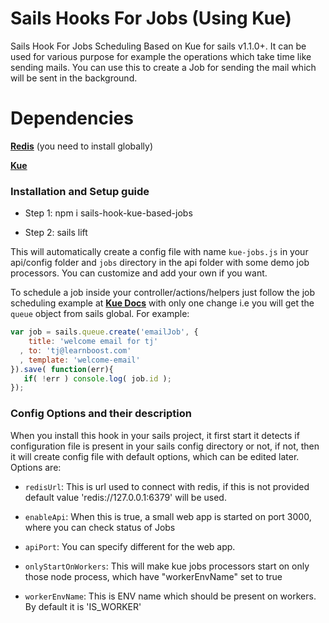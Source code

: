 # Sails Hooks For Jobs (Using Kue)
Sails Hook For Jobs Scheduling Based on Kue for sails v1.1.0+. It can be used for various purpose for example the operations which take time like sending mails. You can use this to create a Job for sending the mail which will be sent in the background.

# Dependencies
[**Redis**](https://redis.io/) (you need to install globally)

[**Kue**](https://automattic.github.io/kue/)

### Installation and Setup guide

- Step 1:
    npm i sails-hook-kue-based-jobs

- Step 2:
    sails lift

This will automatically create a config file with name `kue-jobs.js` in your api/config folder and `jobs` directory in the api folder with some demo job processors. You can customize and add your own if you want.

To schedule a job inside your controller/actions/helpers just follow the job scheduling example at [**Kue Docs**](https://github.com/Automattic/kue#creating-jobs) with only one change i.e you will get the `queue` object from sails global. For example: 

```js
var job = sails.queue.create('emailJob', {
    title: 'welcome email for tj'
  , to: 'tj@learnboost.com'
  , template: 'welcome-email'
}).save( function(err){
   if( !err ) console.log( job.id );
});
```

### Config Options and their description
When you install this hook in your sails project, it first start it detects if configuration file is present in your sails config directory or not, if not, then it will create config file with default options, which can be edited later. Options are:

- `redisUrl`:
    This is url used to connect with redis, if this is not provided default value 'redis://127.0.0.1:6379' will be used.

- `enableApi`:
    When this is true, a small web app is started on port 3000, where you can check status of Jobs

- `apiPort`:
    You can specify different for the web app.

- `onlyStartOnWorkers`:
    This will make kue jobs processors start on only those node process, which have "workerEnvName" set to true

- `workerEnvName`:
    This is ENV name which should be present on workers. By default it is 'IS_WORKER'        

